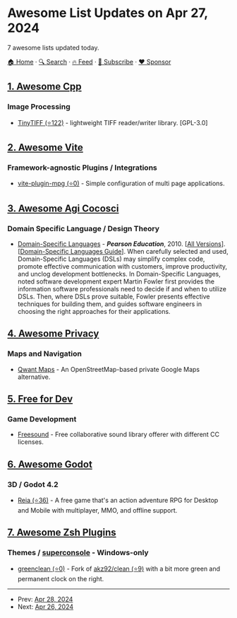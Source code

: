 # Awesome List Updates on Apr 27, 2024

7 awesome lists updated today.

[🏠 Home](/README.md) · [🔍 Search](https://www.trackawesomelist.com/search/) · [🔥 Feed](https://www.trackawesomelist.com/rss.xml) · [📮 Subscribe](https://trackawesomelist.us17.list-manage.com/subscribe?u=d2f0117aa829c83a63ec63c2f&id=36a103854c) · [❤️  Sponsor](https://github.com/sponsors/theowenyoung)



## [1. Awesome Cpp](/content/fffaraz/awesome-cpp/README.md)

### Image Processing

*   [TinyTIFF (⭐122)](https://github.com/jkriege2/TinyTIFF) - lightweight TIFF reader/writer library. \[GPL-3.0]

## [2. Awesome Vite](/content/vitejs/awesome-vite/README.md)

### Framework-agnostic Plugins / Integrations

*   [vite-plugin-mpg (⭐0)](https://github.com/just-ads/vite-plugin-multi-page) - Simple configuration of multi page applications.

## [3. Awesome Agi Cocosci](/content/YuzheSHI/awesome-agi-cocosci/README.md)

### Domain Specific Language / Design Theory

*   [Domain-Specific Languages](https://martinfowler.com/books/dsl.html) - ***Pearson Education***, 2010. \[[All Versions](https://scholar.google.com/scholar?cluster=3653365103385845410)]. \[[Domain-Specific Languages Guide](https://martinfowler.com/dsl.html)]. When carefully selected and used, Domain-Specific Languages (DSLs) may simplify complex code, promote effective communication with customers, improve productivity, and unclog development bottlenecks. In Domain-Specific Languages, noted software development expert Martin Fowler first provides the information software professionals need to decide if and when to utilize DSLs. Then, where DSLs prove suitable, Fowler presents effective techniques for building them, and guides software engineers in choosing the right approaches for their applications.

## [4. Awesome Privacy](/content/pluja/awesome-privacy/README.md)

### Maps and Navigation

*   [Qwant Maps](https://map.qwant.com/) - An OpenStreetMap-based private Google Maps alternative.

## [5. Free for Dev](/content/ripienaar/free-for-dev/README.md)

### Game Development

*   [Freesound](https://freesound.org/) - Free collaborative sound library offerer with different CC licenses.

## [6. Awesome Godot](/content/godotengine/awesome-godot/README.md)

### 3D / Godot 4.2

*   [Reia (⭐36)](https://github.com/Quaint-Studios/Reia) - A free game that's an action adventure RPG for Desktop and Mobile with multiplayer, MMO, and offline support.

## [7. Awesome Zsh Plugins](/content/unixorn/awesome-zsh-plugins/README.md)

### Themes / [superconsole](https://github.com/alexchmykhalo/superconsole) - Windows-only

*   [greenclean (⭐0)](https://github.com/dmicha16/greenclean) - Fork of [akz92/clean (⭐9)](https://github.com/akz92/clean) with a bit more green and permanent clock on the right.

---

- Prev: [Apr 28, 2024](/content/2024/04/28/README.md)
- Next: [Apr 26, 2024](/content/2024/04/26/README.md)